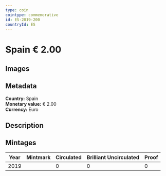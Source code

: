 ```yaml
---
type: coin
cointype: commemorative
id: ES-2019-200
countryId: ES
---
```


# Spain € 2.00

## Images


## Metadata

**Country:** Spain\
**Monetary value:** € 2.00\
**Currency:** Euro

## Description


## Mintages

| Year | Mintmark | Circulated | Brilliant Uncirculated | Proof |
| ---- | -------- | ---------- | ---------------------- | ----- |
| 2019 |  | 0| 0 | 0 |
